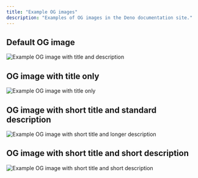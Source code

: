 ```yaml
---
title: "Example OG images"
description: "Examples of OG images in the Deno documentation site."
---
```


## Default OG image

<img src="/styleguide/og/title-and-description/index.png" alt="Example OG image with title and description" />

## OG image with title only

<img src="/styleguide/og/title-only/index.png" alt="Example OG image with title only" />

## OG image with short title and standard description

<img src="/styleguide/og/short-title-and-long-description/index.png" alt="Example OG image with short title and longer description" />

## OG image with short title and short description

<img src="/styleguide/og/short-title-and-short-description/index.png" alt="Example OG image with short title and short description" />
